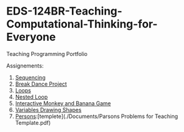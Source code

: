# EDS-124BR-Teaching-Computational-Thinking-for-Everyone
Teaching Programming Portfolio


Assignements:
  1. [Sequencing](https://youtu.be/5QyQPcu8WrQ)
  2. [Break Dance Project](https://youtu.be/21jeXH6tsWM)
  3. [Loops](https://youtu.be/sKIORldjqzM)
  4. [Nested Loop](https://youtu.be/AqmLMDdnBqE)
  5. [Interactive Monkey and Banana Game](https://youtu.be/dtpFVWznxzw)
  6. [Variables Drawing Shapes](https://youtu.be/vkmocmXo2XM)
  7. [Persons](https://youtu.be/qfRZH3oDero):[templete](./Documents/Parsons Problems for Teaching Template.pdf)
